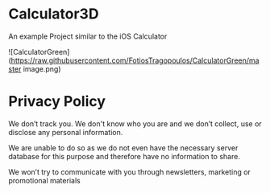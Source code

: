 # Calculator3D
An example Project similar to the iOS Calculator

![CalculatorGreen](https://raw.githubusercontent.com/FotiosTragopoulos/CalculatorGreen/master image.png)

# Privacy Policy

We don’t track you. We don't know who you are and we don’t collect, use or disclose any personal information.

We are unable to do so as we do not even have the necessary server database for this purpose and therefore have no information to share.

We won’t try to communicate with you through newsletters, marketing or promotional materials
